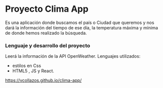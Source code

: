 # Proyecto Clima App
Es una aplicación donde buscamos el país o Ciudad que queremos y nos dará la información del tiempo de 
ese día, la temperatura máxima y mínima de donde hemos realizado la búsqueda.

### Lenguaje y desarrollo del proyecto
Leerá la información de la API OpenWeather.
Lenguajes utilizados:
* estilos en Css
* HTML5 , JS y React. 

https://vcollazos.github.io/clima-app/




